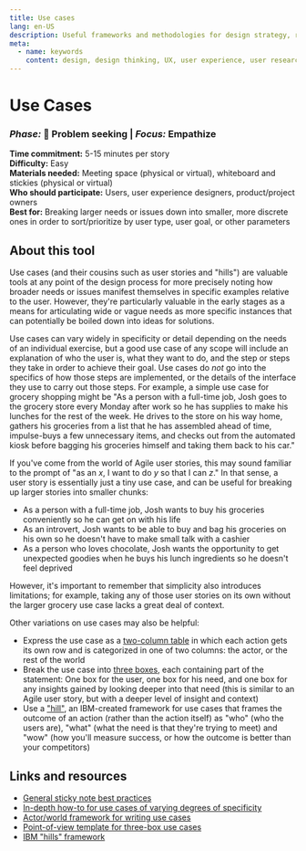 ```yaml
---
title: Use cases
lang: en-US
description: Useful frameworks and methodologies for design strategy, research and testing
meta:
  - name: keywords
    content: design, design thinking, UX, user experience, user research, user testing
---
```


# Use Cases

### _Phase:_ 🔎 Problem seeking   \|   _Focus:_ Empathize

**Time commitment:** 5-15 minutes per story  
**Difficulty:** Easy  
**Materials needed:** Meeting space (physical or virtual), whiteboard and stickies (physical or virtual)  
**Who should participate:** Users, user experience designers, product/project owners  
**Best for:** Breaking larger needs or issues down into smaller, more discrete ones in order to sort/prioritize by user type, user goal, or other parameters

## About this tool

Use cases (and their cousins such as user stories and "hills") are valuable tools at any point of the design process for more precisely noting how broader needs or issues manifest themselves in specific examples relative to the user. However, they're particularly valuable in the early stages as a means for articulating wide or vague needs as more specific instances that can potentially be boiled down into ideas for solutions.

Use cases can vary widely in specificity or detail depending on the needs of an individual exercise, but a good use case of any scope will include an explanation of who the user is, what they want to do, and the step or steps they take in order to achieve their goal. Use cases do _not_ go into the specifics of how those steps are implemented, or the details of the interface they use to carry out those steps. For example, a simple use case for grocery shopping might be "As a person with a full-time job, Josh goes to the grocery store every Monday after work so he has supplies to make his lunches for the rest of the week. He drives to the store on his way home, gathers his groceries from a list that he has assembled ahead of time, impulse-buys a few unnecessary items, and checks out from the automated kiosk before bagging his groceries himself and taking them back to his car."

If you've come from the world of Agile user stories, this may sound familiar to the prompt of "as an _x_, I want to do _y_ so that I can _z_." In that sense, a user story is essentially just a tiny use case, and can be useful for breaking up larger stories into smaller chunks:

* As a person with a full-time job, Josh wants to buy his groceries conveniently so he can get on with his life
* As an introvert, Josh wants to be able to buy and bag his groceries on his own so he doesn't have to make small talk with a cashier
* As a person who loves chocolate, Josh wants the opportunity to get unexpected goodies when he buys his lunch ingredients so he doesn't feel deprived

However, it's important to remember that simplicity also introduces limitations; for example, taking any of those user stories on its own without the larger grocery use case lacks a great deal of context.

Other variations on use cases may also be helpful:

* Express the use case as a [two-column table](https://en.wikipedia.org/wiki/User-centered_design#Use_case) in which each action gets its own row and is categorized in one of two columns: the actor, or the rest of the world
* Break the use case into [three boxes](https://public-media.interaction-design.org/images/uploads/2ae531a908913e1226db21009aa530ac.jpg), each containing part of the statement: One box for the user, one box for his need, and one box for any insights gained by looking deeper into that need (this is similar to an Agile user story, but with a deeper level of insight and context)
* Use a ["hill"](https://www.ibm.com/cloud/garage/practices/think/enterprise-design-thinking/practice_hills), an IBM-created framework for use cases that frames the outcome of an action (rather than the action itself) as "who" (who the users are), "what" (what the need is that they're trying to meet) and "wow" (how you'll measure success, or how the outcome is better than your competitors)

## Links and resources

* [General sticky note best practices](https://medium.com/design-research-methods/how-to-use-post-it-notes-9ca0904a03d1)
* [In-depth how-to for use cases of varying degrees of specificity](https://www.usability.gov/how-to-and-tools/methods/use-cases.html)
* [Actor/world framework for writing use cases](https://en.wikipedia.org/wiki/User-centered_design#Use_case)
* [Point-of-view template for three-box use cases](https://www.interaction-design.org/literature/article/what-is-ideation-and-how-to-prepare-for-ideation-sessions)
* [IBM "hills" framework](https://www.ibm.com/cloud/garage/practices/think/enterprise-design-thinking/practice_hills)
